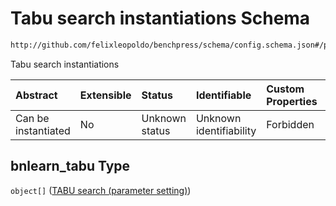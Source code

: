 # Tabu search instantiations Schema

```txt
http://github.com/felixleopoldo/benchpress/schema/config.schema.json#/properties/resources/properties/structure_learning_algorithms/properties/bnlearn_tabu
```

Tabu search instantiations

| Abstract            | Extensible | Status         | Identifiable            | Custom Properties | Additional Properties | Access Restrictions | Defined In                                                                    |
| :------------------ | :--------- | :------------- | :---------------------- | :---------------- | :-------------------- | :------------------ | :---------------------------------------------------------------------------- |
| Can be instantiated | No         | Unknown status | Unknown identifiability | Forbidden         | Allowed               | none                | [config.schema.json*](../../../out/config.schema.json "open original schema") |

## bnlearn_tabu Type

`object[]` ([TABU search (parameter setting)](config-definitions-tabu-search-parameter-setting.md))
